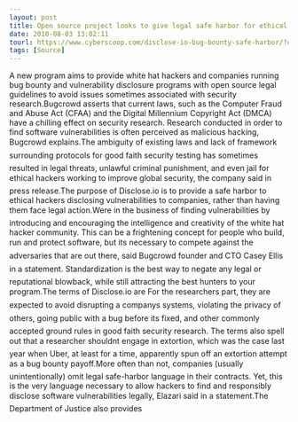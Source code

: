```yaml
---
layout: post
title: Open source project looks to give legal safe harbor for ethical hackers
date: 2018-08-03 13:02:11
tourl: https://www.cyberscoop.com/disclose-io-bug-bounty-safe-harbor/?category_news=technology
tags: [Source]
---
```

A new program aims to provide white hat hackers and companies running bug bounty and vulnerability disclosure programs with open source legal guidelines to avoid issues sometimes associated with security research.Bugcrowd asserts that current laws, such as the Computer Fraud and Abuse Act (CFAA) and the Digital Millennium Copyright Act (DMCA) have a chilling effect on security research. Research conducted in order to find software vulnerabilities is often perceived as malicious hacking, Bugcrowd explains.The ambiguity of existing laws and lack of framework surrounding protocols for good faith security testing has sometimes resulted in legal threats, unlawful criminal punishment, and even jail for ethical hackers working to improve global security, the company said in press release.The purpose of Disclose.io is to provide a safe harbor to ethical hackers disclosing vulnerabilities to companies, rather than having them face legal action.Were in the business of finding vulnerabilities by introducing and encouraging the intelligence and creativity of the white hat hacker community. This can be a frightening concept for people who build, run and protect software, but its necessary to compete against the adversaries that are out there, said Bugcrowd founder and CTO Casey Ellis in a statement. Standardization is the best way to negate any legal or reputational blowback, while still attracting the best hunters to your program.The terms of Disclose.io are For the researchers part, they are expected to avoid disrupting a companys systems, violating the privacy of others, going public with a bug before its fixed, and other commonly accepted ground rules in good faith security research. The terms also spell out that a researcher shouldnt engage in extortion, which was the case last year when Uber, at least for a time, apparently spun off an extortion attempt as a bug bounty payoff.More often than not, companies (usually unintentionally) omit legal safe-harbor language in their contracts. Yet, this is the very language necessary to allow hackers to find and responsibly disclose software vulnerabilities legally, Elazari said in a statement.The Department of Justice also provides 